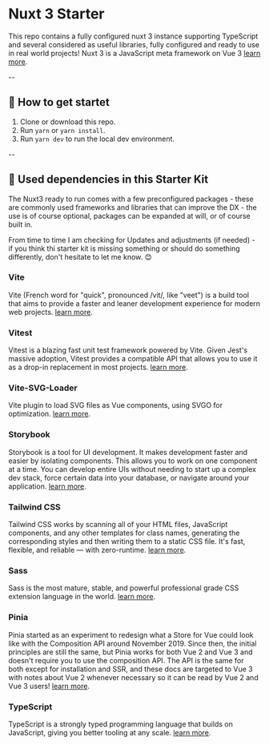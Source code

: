 # Nuxt 3 Starter
This repo contains a fully configured nuxt 3 instance supporting TypeScript and several considered as useful libraries, fully configured and ready to use in real world projects! Nuxt 3 is a JavaScript meta framework on Vue 3 [learn more](https://v3.nuxtjs.org/guide/concepts/introduction).

--
## 🚀 How to get startet 
1. Clone or download this repo.
2. Run `yarn` or `yarn install`.
3. Run `yarn dev` to run the local dev environment.

--

## 🙌 Used dependencies in this Starter Kit
The Nuxt3 ready to run comes with a few preconfigured packages - these are commonly used frameworks and libraries that can improve the DX - the use is of course optional, packages can be expanded at will, or of course built in.

From time to time I am checking for Updates and adjustments (if needed) - if you think thi starter kit is missing something or should do something differently, don't hesitate to let me know. 😊

### Vite
Vite (French word for "quick", pronounced /vit/, like "veet") is a build tool that aims to provide a faster and leaner development experience for modern web projects. 
[learn more](https://vitejs.dev/).

### Vitest
Vitest is a blazing fast unit test framework powered by Vite. Given Jest's massive adoption, Vitest provides a compatible API that allows you to use it as a drop-in replacement in most projects. 
[learn more](https://vitest.dev/).

### Vite-SVG-Loader
Vite plugin to load SVG files as Vue components, using SVGO for optimization.
[learn more](https://github.com/jpkleemans/vite-svg-loader).

### Storybook
Storybook is a tool for UI development. It makes development faster and easier by isolating components. This allows you to work on one component at a time. You can develop entire UIs without needing to start up a complex dev stack, force certain data into your database, or navigate around your application. 
[learn more](https://storybook.js.org/docs/vue/get-started/introduction).

### Tailwind CSS
Tailwind CSS works by scanning all of your HTML files, JavaScript components, and any other templates for class names, generating the corresponding styles and then writing them to a static CSS file. It's fast, flexible, and reliable — with zero-runtime. 
[learn more](https://tailwindcss.com).

### Sass
Sass is the most mature, stable, and powerful professional grade CSS extension language in the world. 
[learn more](https://sass-lang.com/).

### Pinia
Pinia started as an experiment to redesign what a Store for Vue could look like with the Composition API around November 2019. Since then, the initial principles are still the same, but Pinia works for both Vue 2 and Vue 3 and doesn't require you to use the composition API. The API is the same for both except for installation and SSR, and these docs are targeted to Vue 3 with notes about Vue 2 whenever necessary so it can be read by Vue 2 and Vue 3 users! 
[learn more](https://pinia.vuejs.org).

### TypeScript
TypeScript is a strongly typed programming language that builds on JavaScript, giving you better tooling at any scale. 
[learn more](https://www.typescriptlang.org/).